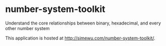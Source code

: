 # number-system-toolkit
Understand the core relationships between binary, hexadecimal, and every other number system

This application is hosted at http://simewu.com/number-system-toolkit/.
